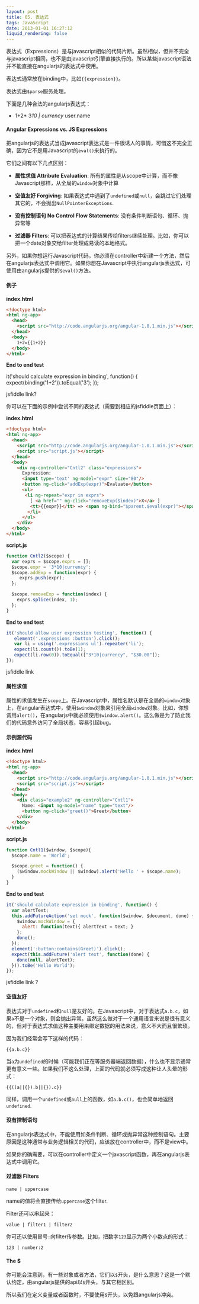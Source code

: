 ```yaml
---
layout: post
title: 05. 表达式
tags: JavaScript
date: 2013-01-01 16:27:12
liquid_rendering: false
---
```




表达式（Expressions）是与javascript相似的代码片断。虽然相似，但并不完全与javascript相同，也不是由javascript引擎直接执行的。所以某些javascript语法并不能直接在angularjs的表达式中使用。

表达式通常放在binding中，比如`{{expression}}`。

表达式由`$parse`服务处理。

下面是几种合法的angularjs表达式：

*   1+2*   3*10 | currency*   user.name

#### Angular Expressions vs. JS Expressions

把angularjs的表达式当成javascript表达式是一件很诱人的事情，可惜这不完全正确，因为它不是用Javascript的`eval()`来执行的。

它们之间有以下几点区别：

*   **属性求值 Attribute Evaluation**: 所有的属性是从scope中计算，而不像Javascript那样，从全局的`window`对象中计算

*   **空值友好 Forgiving**: 如果表达式中遇到了`undefined`或`null`，会跳过它们处理其它的，不会抛出`NullPointerExceptions`.

*   **没有控制语句 No Control Flow Statements**: 没有条件判断语句、循环、抛异常等

*   **过滤器 Filters**: 可以把表达式的计算结果传给filters继续处理。比如，你可以把一个date对象交给filter处理成易读的本地格式。

另外，如果你想运行Javascript代码，你必须在controller中新建一个方法，然后在angularjs表达式中调用它。如果你想在Javascript中执行angularjs表达式，可使用由angularjs提供的`$eval()`方法。

#### 例子

**index.html**

```html
<!doctype html>
<html ng-app>
  <head>
    <script src="http://code.angularjs.org/angular-1.0.1.min.js"></script>
  </head>
  <body>
    1+2={{1+2}}
  </body>
</html>
```

**End to end test**

it('should calculate expression in binding', function() {
  expect(binding('1+2')).toEqual('3');
});

jsfiddle link?

你可以在下面的示例中尝试不同的表达式（需要到相应的jsfiddle页面上）：

**index.html**

```html
<!doctype html>
<html ng-app>
  <head>
    <script src="http://code.angularjs.org/angular-1.0.1.min.js"></script>
    <script src="script.js"></script>
  </head>
  <body>
    <div ng-controller="Cntl2" class="expressions">
      Expression:
      <input type='text' ng-model="expr" size="80"/>
      <button ng-click="addExp(expr)">Evaluate</button>
      <ul>
       <li ng-repeat="expr in exprs">
         [ <a href="" ng-click="removeExp($index)">X</a> ]
         <tt>{{expr}}</tt> => <span ng-bind="$parent.$eval(expr)"></span>
        </li>
      </ul>
    </div>
  </body>
</html>
```

**script.js**

```js
function Cntl2($scope) {
  var exprs = $scope.exprs = [];
  $scope.expr = '3*10|currency';
  $scope.addExp = function(expr) {
     exprs.push(expr);
  };

  $scope.removeExp = function(index) {
    exprs.splice(index, 1);
  };
}
```

**End to end test**

```js
it('should allow user expression testing', function() {
   element('.expressions :button').click();
   var li = using('.expressions ul').repeater('li');
   expect(li.count()).toBe(1);
   expect(li.row(0)).toEqual(["3*10|currency", "$30.00"]);
});
```

jsfiddle link

#### 属性求值

属性的求值发生在`scope`上。在Javascript中，属性名默认是在全局的`window`对象上，在angular表达式中，使用`$window`对象来引用全局`window`对象。比如，你想调用`alert()`，在angularjs中就必须使用`$window.alert()`。这么做是为了防止我们的代码意外访问了全局状态，容易引起bug。

#### 示例源代码

**index.html**

```html
<!doctype html>
<html ng-app>
  <head>
    <script src="http://code.angularjs.org/angular-1.0.1.min.js"></script>
    <script src="script.js"></script>
  </head>
  <body>
    <div class="example2" ng-controller="Cntl1">
      Name: <input ng-model="name" type="text"/>
      <button ng-click="greet()">Greet</button>
    </div>
  </body>
</html>
```

**script.js**

```js
function Cntl1($window, $scope){
  $scope.name = 'World';

  $scope.greet = function() {
    ($window.mockWindow || $window).alert('Hello ' + $scope.name);
  }
}
```

**End to end test**

```js
it('should calculate expression in binding', function() {
  var alertText;
  this.addFutureAction('set mock', function($window, $document, done) {
    $window.mockWindow = {
      alert: function(text){ alertText = text; }
    };
    done();
  });
  element(':button:contains(Greet)').click();
  expect(this.addFuture('alert text', function(done) {
    done(null, alertText);
  })).toBe('Hello World');
});
```

jsfiddle link ?

#### 空值友好

表达式对于`undefined`和`null`是友好的。在Javascript中，对于表达式`a.b.c`，如果`a`不是一个对象，则会抛出异常。虽然这么做对于一个通用语言来说是很有意义的，但对于表达式求值这种主要用来绑定数据的用法来说，意义不大而且很繁琐。

因为我们经常会写下这样的代码：

    {{a.b.c}}

当`a`为`undefined`的时候（可能我们正在等服务器端返回数据），什么也不显示通常更有意义一些。如果我们不这么处理，上面的代码就必须写成这种让人头晕的形式：

    {{((a||{}).b||{}).c}}

同样，调用一个`undefined`或`null`上的函数，如`a.b.c()`，也会简单地返回`undefined`.

#### 没有控制语句

在angularjs表达式中，不能使用如条件判断、循环或抛异常这种控制语句。主要原因是这种通常与业务逻辑相关的代码，应该放在controller中，而不是view中。

如果你的确需要，可以在controller中定义一个javascript函数，再在angularjs表达式中调用它。

#### 过滤器 Filters

    name | uppercase

name的值将会直接传给`uppercase`这个filter.

Filter还可以串起来：

    value | filter1 | filter2

你可还以使用冒号`:`向filter传参数。比如，把数字`123`显示为两个小数点的形式：

    123 | number:2

#### The $

你可能会注意到，有一些对象或者方法，它们以`$`开头，是什么意思？这是一个默认约定，由angularjs提供的api以`$`开头，与其它相区别。

所以我们在定义变量或者函数时，不要使用`$`开头，以免跟angularjs冲突。

